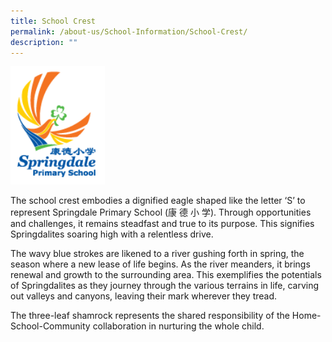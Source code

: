 ```yaml
---
title: School Crest
permalink: /about-us/School-Information/School-Crest/
description: ""
---
```

<img src="/images/logo.png" style="width:30%">
		 
The school crest embodies a dignified eagle shaped like the letter ‘S’ to represent Springdale Primary School (康 德 小 学). Through opportunities and challenges, it remains steadfast and true to its purpose. This signifies Springdalites soaring high with a relentless drive.  
  
The wavy blue strokes are likened to a river gushing forth in spring, the season where a new lease of life begins. As the river meanders, it brings renewal and growth to the surrounding area. This exemplifies the potentials of Springdalites as they journey through the various terrains in life, carving out valleys and canyons, leaving their mark wherever they tread.  
  
The three-leaf shamrock represents the shared responsibility of the Home-School-Community collaboration in nurturing the whole child.
